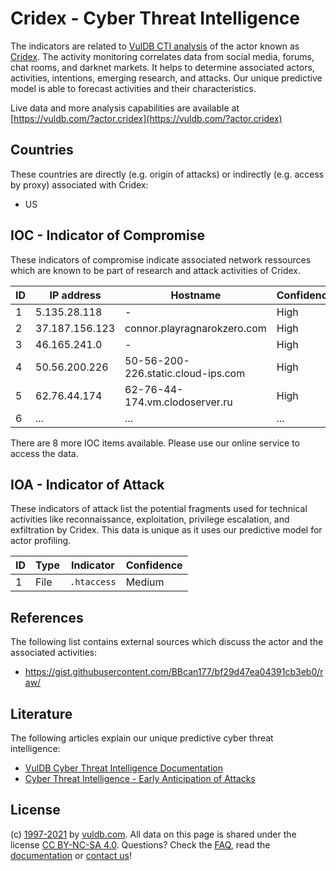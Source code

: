 # Cridex - Cyber Threat Intelligence

The indicators are related to [VulDB CTI analysis](https://vuldb.com/?doc.cti) of the actor known as [Cridex](https://vuldb.com/?actor.cridex). The activity monitoring correlates data from social media, forums, chat rooms, and darknet markets. It helps to determine associated actors, activities, intentions, emerging research, and attacks. Our unique predictive model is able to forecast activities and their characteristics.

Live data and more analysis capabilities are available at [https://vuldb.com/?actor.cridex](https://vuldb.com/?actor.cridex)

## Countries

These countries are directly (e.g. origin of attacks) or indirectly (e.g. access by proxy) associated with Cridex:

* US

## IOC - Indicator of Compromise

These indicators of compromise indicate associated network ressources which are known to be part of research and attack activities of Cridex.

ID | IP address | Hostname | Confidence
-- | ---------- | -------- | ----------
1 | 5.135.28.118 | - | High
2 | 37.187.156.123 | connor.playragnarokzero.com | High
3 | 46.165.241.0 | - | High
4 | 50.56.200.226 | 50-56-200-226.static.cloud-ips.com | High
5 | 62.76.44.174 | 62-76-44-174.vm.clodoserver.ru | High
6 | ... | ... | ...

There are 8 more IOC items available. Please use our online service to access the data.

## IOA - Indicator of Attack

These indicators of attack list the potential fragments used for technical activities like reconnaissance, exploitation, privilege escalation, and exfiltration by Cridex. This data is unique as it uses our predictive model for actor profiling.

ID | Type | Indicator | Confidence
-- | ---- | --------- | ----------
1 | File | `.htaccess` | Medium

## References

The following list contains external sources which discuss the actor and the associated activities:

* https://gist.githubusercontent.com/BBcan177/bf29d47ea04391cb3eb0/raw/

## Literature

The following articles explain our unique predictive cyber threat intelligence:

* [VulDB Cyber Threat Intelligence Documentation](https://vuldb.com/?doc.cti)
* [Cyber Threat Intelligence - Early Anticipation of Attacks](https://www.scip.ch/en/?labs.20201022)

## License

(c) [1997-2021](https://vuldb.com/?doc.changelog) by [vuldb.com](https://vuldb.com/?doc.about). All data on this page is shared under the license [CC BY-NC-SA 4.0](https://creativecommons.org/licenses/by-nc-sa/4.0/). Questions? Check the [FAQ](https://vuldb.com/?doc.faq), read the [documentation](https://vuldb.com/?doc) or [contact us](https://vuldb.com/?contact)!
